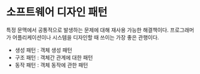 # 소프트웨어 디자인 패턴
특정 문맥에서 공통적으로 발생하는 문제에 대해 재사용 가능한 해결책이다.
프로그래머가 어플리케이션이나 시스템을 디자인할 때 쓰이는 가장 좋은 관행이다.
- 생성 패턴 : 객체 생성 패턴
- 구조 패턴 : 객체간 관계에 대한 패턴
- 동작 패턴 : 객체 동작에 관한 패턴
